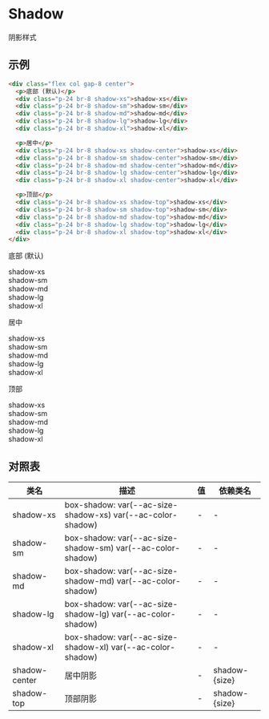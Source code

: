 <script>
  import '@/lib'
</script>

# Shadow

阴影样式

## 示例

```html
<div class="flex col gap-8 center">
  <p>底部 (默认)</p>
  <div class="p-24 br-8 shadow-xs">shadow-xs</div>
  <div class="p-24 br-8 shadow-sm">shadow-sm</div>
  <div class="p-24 br-8 shadow-md">shadow-md</div>
  <div class="p-24 br-8 shadow-lg">shadow-lg</div>
  <div class="p-24 br-8 shadow-xl">shadow-xl</div>

  <p>居中</p>
  <div class="p-24 br-8 shadow-xs shadow-center">shadow-xs</div>
  <div class="p-24 br-8 shadow-sm shadow-center">shadow-sm</div>
  <div class="p-24 br-8 shadow-md shadow-center">shadow-md</div>
  <div class="p-24 br-8 shadow-lg shadow-center">shadow-lg</div>
  <div class="p-24 br-8 shadow-xl shadow-center">shadow-xl</div>

  <p>顶部</p>
  <div class="p-24 br-8 shadow-xs shadow-top">shadow-xs</div>
  <div class="p-24 br-8 shadow-sm shadow-top">shadow-sm</div>
  <div class="p-24 br-8 shadow-md shadow-top">shadow-md</div>
  <div class="p-24 br-8 shadow-lg shadow-top">shadow-lg</div>
  <div class="p-24 br-8 shadow-xl shadow-top">shadow-xl</div>
</div>
```

<div class="flex col gap-8" style="width:200px">
  <p>底部 (默认)</p>
  <div class="p-24 br-8 shadow-xs">shadow-xs</div>
  <div class="p-24 br-8 shadow-sm">shadow-sm</div>
  <div class="p-24 br-8 shadow-md">shadow-md</div>
  <div class="p-24 br-8 shadow-lg">shadow-lg</div>
  <div class="p-24 br-8 shadow-xl">shadow-xl</div>

  <p>居中</p>
  <div class="p-24 br-8 shadow-xs shadow-center">shadow-xs</div>
  <div class="p-24 br-8 shadow-sm shadow-center">shadow-sm</div>
  <div class="p-24 br-8 shadow-md shadow-center">shadow-md</div>
  <div class="p-24 br-8 shadow-lg shadow-center">shadow-lg</div>
  <div class="p-24 br-8 shadow-xl shadow-center">shadow-xl</div>

  <p>顶部</p>
  <div class="p-24 br-8 shadow-xs shadow-top">shadow-xs</div>
  <div class="p-24 br-8 shadow-sm shadow-top">shadow-sm</div>
  <div class="p-24 br-8 shadow-md shadow-top">shadow-md</div>
  <div class="p-24 br-8 shadow-lg shadow-top">shadow-lg</div>
  <div class="p-24 br-8 shadow-xl shadow-top">shadow-xl</div>
</div>

## 对照表

| 类名          | 描述                                                        | 值  | 依赖类名      |
| ------------- | ----------------------------------------------------------- | --- | ------------- |
| shadow-xs     | box-shadow: var(--ac-size-shadow-xs) var(--ac-color-shadow) | -   | -             |
| shadow-sm     | box-shadow: var(--ac-size-shadow-sm) var(--ac-color-shadow) | -   | -             |
| shadow-md     | box-shadow: var(--ac-size-shadow-md) var(--ac-color-shadow) | -   | -             |
| shadow-lg     | box-shadow: var(--ac-size-shadow-lg) var(--ac-color-shadow) | -   | -             |
| shadow-xl     | box-shadow: var(--ac-size-shadow-xl) var(--ac-color-shadow) | -   | -             |
| shadow-center | 居中阴影                                                    | -   | shadow-{size} |
| shadow-top    | 顶部阴影                                                    | -   | shadow-{size} |
